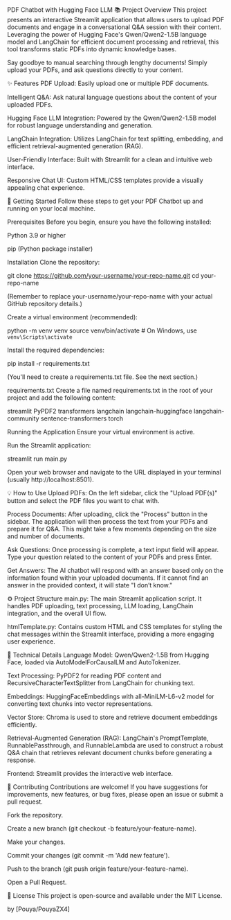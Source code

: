PDF Chatbot with Hugging Face LLM
📚 Project Overview
This project presents an interactive Streamlit application that allows users to upload PDF documents and engage in a conversational Q&A session with their content. Leveraging the power of Hugging Face's Qwen/Qwen2-1.5B language model and LangChain for efficient document processing and retrieval, this tool transforms static PDFs into dynamic knowledge bases.

Say goodbye to manual searching through lengthy documents! Simply upload your PDFs, and ask questions directly to your content.

✨ Features
PDF Upload: Easily upload one or multiple PDF documents.

Intelligent Q&A: Ask natural language questions about the content of your uploaded PDFs.

Hugging Face LLM Integration: Powered by the Qwen/Qwen2-1.5B model for robust language understanding and generation.

LangChain Integration: Utilizes LangChain for text splitting, embedding, and efficient retrieval-augmented generation (RAG).

User-Friendly Interface: Built with Streamlit for a clean and intuitive web interface.

Responsive Chat UI: Custom HTML/CSS templates provide a visually appealing chat experience.

🚀 Getting Started
Follow these steps to get your PDF Chatbot up and running on your local machine.

Prerequisites
Before you begin, ensure you have the following installed:

Python 3.9 or higher

pip (Python package installer)

Installation
Clone the repository:

git clone https://github.com/your-username/your-repo-name.git
cd your-repo-name

(Remember to replace your-username/your-repo-name with your actual GitHub repository details.)

Create a virtual environment (recommended):

python -m venv venv
source venv/bin/activate  # On Windows, use `venv\Scripts\activate`

Install the required dependencies:

pip install -r requirements.txt

(You'll need to create a requirements.txt file. See the next section.)

requirements.txt
Create a file named requirements.txt in the root of your project and add the following content:

streamlit
PyPDF2
transformers
langchain
langchain-huggingface
langchain-community
sentence-transformers
torch

Running the Application
Ensure your virtual environment is active.

Run the Streamlit application:

streamlit run main.py

Open your web browser and navigate to the URL displayed in your terminal (usually http://localhost:8501).

💡 How to Use
Upload PDFs: On the left sidebar, click the "Upload PDF(s)" button and select the PDF files you want to chat with.

Process Documents: After uploading, click the "Process" button in the sidebar. The application will then process the text from your PDFs and prepare it for Q&A. This might take a few moments depending on the size and number of documents.

Ask Questions: Once processing is complete, a text input field will appear. Type your question related to the content of your PDFs and press Enter.

Get Answers: The AI chatbot will respond with an answer based only on the information found within your uploaded documents. If it cannot find an answer in the provided context, it will state "I don’t know."

⚙️ Project Structure
main.py: The main Streamlit application script. It handles PDF uploading, text processing, LLM loading, LangChain integration, and the overall UI flow.

htmlTemplate.py: Contains custom HTML and CSS templates for styling the chat messages within the Streamlit interface, providing a more engaging user experience.

🧠 Technical Details
Language Model: Qwen/Qwen2-1.5B from Hugging Face, loaded via AutoModelForCausalLM and AutoTokenizer.

Text Processing: PyPDF2 for reading PDF content and RecursiveCharacterTextSplitter from LangChain for chunking text.

Embeddings: HuggingFaceEmbeddings with all-MiniLM-L6-v2 model for converting text chunks into vector representations.

Vector Store: Chroma is used to store and retrieve document embeddings efficiently.

Retrieval-Augmented Generation (RAG): LangChain's PromptTemplate, RunnablePassthrough, and RunnableLambda are used to construct a robust Q&A chain that retrieves relevant document chunks before generating a response.

Frontend: Streamlit provides the interactive web interface.

🤝 Contributing
Contributions are welcome! If you have suggestions for improvements, new features, or bug fixes, please open an issue or submit a pull request.

Fork the repository.

Create a new branch (git checkout -b feature/your-feature-name).

Make your changes.

Commit your changes (git commit -m 'Add new feature').

Push to the branch (git push origin feature/your-feature-name).

Open a Pull Request.

📄 License
This project is open-source and available under the MIT License.

by [Pouya/PouyaZX4]
